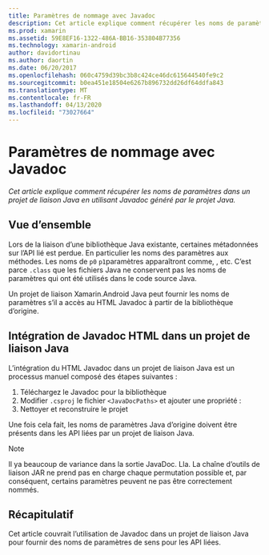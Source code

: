 ```yaml
---
title: Paramètres de nommage avec Javadoc
description: Cet article explique comment récupérer les noms de paramètres dans un projet de liaison Java en utilisant Javadoc généré par le projet Java.
ms.prod: xamarin
ms.assetid: 59E8EF16-1322-486A-BB16-353804B77356
ms.technology: xamarin-android
author: davidortinau
ms.author: daortin
ms.date: 06/20/2017
ms.openlocfilehash: 060c4759d39bc3b8c424ce46dc615644540fe9c2
ms.sourcegitcommit: b0ea451e18504e6267b896732dd26df64ddfa843
ms.translationtype: MT
ms.contentlocale: fr-FR
ms.lasthandoff: 04/13/2020
ms.locfileid: "73027664"
---
```

# <a name="naming-parameters-with-javadoc"></a>Paramètres de nommage avec Javadoc

_Cet article explique comment récupérer les noms de paramètres dans un projet de liaison Java en utilisant Javadoc généré par le projet Java._

## <a name="overview"></a>Vue d’ensemble

Lors de la liaison d’une bibliothèque Java existante, certaines métadonnées sur l’API lié est perdue. En particulier les noms des paramètres aux méthodes. Les noms de `p0` `p1`paramètres apparaîtront comme, , etc. C’est parce `.class` que les fichiers Java ne conservent pas les noms de paramètres qui ont été utilisés dans le code source Java. 

Un projet de liaison Xamarin.Android Java peut fournir les noms de paramètres s’il a accès au HTML Javadoc à partir de la bibliothèque d’origine. 

## <a name="integrating-javadoc-html-into-a-java-binding-project"></a>Intégration de Javadoc HTML dans un projet de liaison Java

L’intégration du HTML Javadoc dans un projet de liaison Java est un processus manuel composé des étapes suivantes : 

1. Téléchargez le Javadoc pour la bibliothèque
2. Modifier `.csproj` le fichier `<JavaDocPaths>` et ajouter une propriété :
3. Nettoyer et reconstruire le projet

Une fois cela fait, les noms de paramètres Java d’origine doivent être présents dans les API liées par un projet de liaison Java. 

> [!NOTE]
> Il ya beaucoup de variance dans la sortie JavaDoc. Lla. La chaîne d’outils de liaison JAR ne prend pas en charge chaque permutation possible et, par conséquent, certains paramètres peuvent ne pas être correctement nommés.

## <a name="summary"></a>Récapitulatif

Cet article couvrait l’utilisation de Javadoc dans un projet de liaison Java pour fournir des noms de paramètres de sens pour les API liées. 
